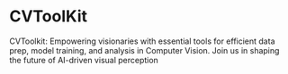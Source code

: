 # CVToolKit
CVToolkit: Empowering visionaries with essential tools for efficient data prep, model training, and analysis in Computer Vision. Join us in shaping the future of AI-driven visual perception
